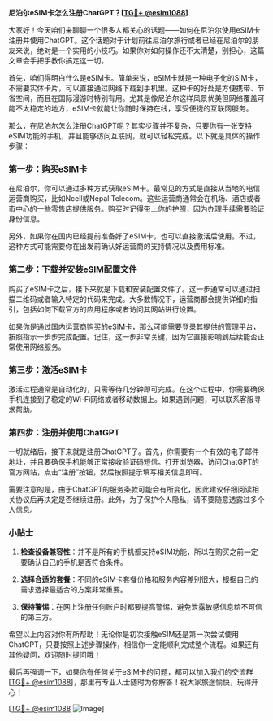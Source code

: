 **尼泊尔eSIM卡怎么注册ChatGPT？[[TG💪+ @esim1088](https://t.me/s/esim1088)]**

大家好！今天咱们来聊聊一个很多人都关心的话题——如何在尼泊尔使用eSIM卡注册并使用ChatGPT。这个话题对于计划前往尼泊尔旅行或者已经在尼泊尔的朋友来说，绝对是一个实用的小技巧。如果你对如何操作还不太清楚，别担心，这篇文章会手把手教你搞定这一切。

首先，咱们得明白什么是eSIM卡。简单来说，eSIM卡就是一种电子化的SIM卡，不需要实体卡片，可以直接通过网络下载到手机里。这种卡的好处是方便携带、节省空间，而且在国际漫游时特别有用。尤其是像尼泊尔这样风景优美但网络覆盖可能不太稳定的地方，eSIM卡就能让你随时保持在线，享受便捷的互联网服务。

那么，在尼泊尔怎么注册ChatGPT呢？其实步骤并不复杂，只要你有一张支持eSIM功能的手机，并且能够访问互联网，就可以轻松完成。以下就是具体的操作步骤：

### 第一步：购买eSIM卡

在尼泊尔，你可以通过多种方式获取eSIM卡。最常见的方式是直接从当地的电信运营商购买，比如Ncell或Nepal Telecom。这些运营商通常会在机场、酒店或者市中心的一些零售店提供服务。购买时记得带上你的护照，因为办理手续需要验证身份信息。

另外，如果你在国内已经提前准备好了eSIM卡，也可以直接激活后使用。不过，这种方式可能需要你在出发前确认好运营商的支持情况以及费用标准。

### 第二步：下载并安装eSIM配置文件

购买了eSIM卡之后，接下来就是下载和安装配置文件了。这一步通常可以通过扫描二维码或者输入特定的代码来完成。大多数情况下，运营商都会提供详细的指引，包括如何下载官方的应用程序或者访问其网站进行设置。

如果你是通过国内运营商购买的eSIM卡，那么可能需要登录其提供的管理平台，按照指示一步步完成配置。记住，这一步非常关键，因为它直接影响到后续能否正常使用网络服务。

### 第三步：激活eSIM卡

激活过程通常是自动化的，只需等待几分钟即可完成。在这个过程中，你需要确保手机连接到了稳定的Wi-Fi网络或者移动数据上。如果遇到问题，可以联系客服寻求帮助。

### 第四步：注册并使用ChatGPT

一切就绪后，接下来就是注册ChatGPT了。首先，你需要有一个有效的电子邮件地址，并且要确保手机能够正常接收验证码短信。打开浏览器，访问ChatGPT的官方网站，点击“注册”按钮，然后按照提示填写相关信息即可。

需要注意的是，由于ChatGPT的服务条款可能会有所变化，因此建议仔细阅读相关协议后再决定是否继续注册。此外，为了保护个人隐私，请不要随意透露过多个人信息。

### 小贴士

1. **检查设备兼容性**：并不是所有的手机都支持eSIM功能，所以在购买之前一定要确认自己的手机是否符合条件。
   
2. **选择合适的套餐**：不同的eSIM卡套餐价格和服务内容差别很大，根据自己的需求选择最适合的方案非常重要。

3. **保持警惕**：在网上注册任何账户时都要提高警惕，避免泄露敏感信息给不可信的第三方。

希望以上内容对你有所帮助！无论你是初次接触eSIM还是第一次尝试使用ChatGPT，只要按照上述步骤操作，相信你一定能顺利完成整个流程。如果还有其他疑问，欢迎随时提问哦！

最后再强调一下，如果你有任何关于eSIM卡的问题，都可以加入我们的交流群[[TG💪+ @esim1088](https://t.me/s/esim1088)]，那里有专业人士随时为你解答！祝大家旅途愉快，玩得开心！

[[TG💪+ @esim1088](https://t.me/s/esim1088) ![Image](https://i.postimg.cc/4NQfJmqS/Snipaste-2025-05-13-00-14-12.png)]